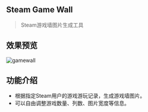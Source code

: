 ## Steam Game Wall
> Steam游戏墙图片生成工具

## 效果预览
![gamewall](https://s2.loli.net/2022/06/01/qLu1fAzSpHeaVUT.png)

## 功能介绍
- 根据指定Steam用户的游戏游玩记录，生成游戏墙图片。
- 可以自由调整游戏数量、列数、图片宽度等信息。
